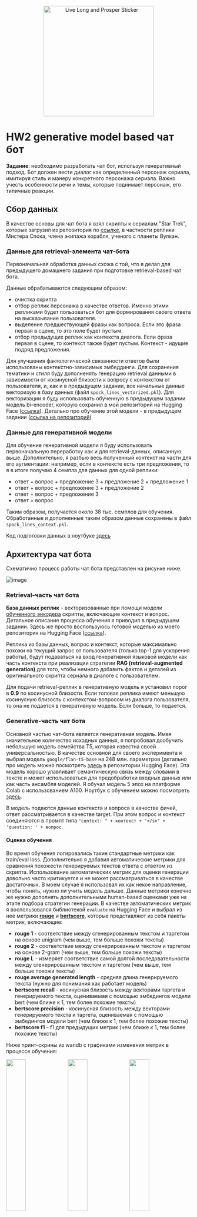 <p align="center">
  <img src="https://www.merchandisingplaza.co.uk/282130/2/Stickers-Star-Trek-STAR-TREK-Spock-Live-Long-Prosper-Sticker-l.jpg" 
       alt="Live Long and Prosper Sticker" 
       width="300">
</p>


# HW2 generative model based чат бот

**Задание**: необходимо разработать чат бот, используя генеративный подход. Бот должен вести диалог как определенный персонаж сериала, имитируя стиль и манеру конкретного персонажа сериала. Важно учесть особенности речи и темы, которые поднимает персонаж, его типичные реакции.

## Сбор данных
В качестве основы для чат бота я взял скрипты к сериалам "Star Trek", которые загрузил из репозитория по [ссылке](https://github.com/varenc/star_trek_transcript_search), в частности реплики Мистера Спока, члена экипажа корабля, ученого с планеты Вулкан.


### Данные для retrieval-элемента чат-бота

Первоначальная обработка данных схожа с той, что я делал для предыдущего домашнего задания при подготовке retrieval-based чат бота. 

Данные обрабатываются следующим образом:
- очистка скрипта
- отбор реплик персонажа в качестве ответов. Именно этими репликами будет пользоваться бот для формирования своего ответа на высказывание пользователя.
- выделение предшествующей фразы как вопроса. Если это фраза первая в сцене, то это поле будет пустым.
- отбор предыдущих реплик как контекста диалога. Если фраза первая в сцене, то контекст также будет пустым. Контекст - идущие подряд предложения.

Для улучшения фактологической связанности ответов были использованы контекстно-зависимык эмбеддинги. Для сохранения тематики и стиля буду дополненять генерацию retrieval данными в зависимости от косинусной близости к вопросу с контекстом от пользователя, и, как и в предыдущем задании, все начальные данные векторизую в базу данных (файл ```spock_lines_vectorized.pkl```). Для векторизации я буду использовать обученную в предыдущем задании модель bi-encoder, которую сохранил в мой репозиторий на Hugging Face ([ссылка](https://huggingface.co/greatakela/gnlp_hw1_encoder)). Детально про обучение этой модели - в предыдущем задании ([ссылка на репозиторий](https://github.com/greatakela/ChatBot/tree/main))

### Данные для генеративной модели

Для обучение генеративной модели я буду использовать первоначальную переработку как и для retrieval-данных, описанную выше. Дополнительно, я разбью весь полученный контекст на части для его аугментации: например, если в контексте есть три предложения, то я в итоге получаю 4 семпла для данных для одной реплики:

- ответ + вопрос + предложение 3 +  предложение 2 + предложение 1
- ответ + вопрос + предложение 3 +  предложение 2
- ответ + вопрос + предложение 3
- ответ + вопрос

Таким образом, получается около 38 тыс. семплов для обучения. Обработанные и дополненные таким образом данные сохранены в файл ```spock_lines_context.pkl```.

Код подготовки данных в ноутбуке [здесь](https://github.com/greatakela/GenChatBot/blob/main/Notebooks/GNLP_HW2_data_prep.ipynb)

## Архитектура чат бота

Схематично процесс работы чат бота представлен на рисунке ниже.

![image](https://github.com/greatakela/GenChatBot/blob/main/static/ArchGenBot.png)

### Retrieval-часть чат бота

**База данных реплик** - векторизованные при помощи модели [обученного энкодера](https://huggingface.co/greatakela/gnlp_hw1_encoder) скрипты, включающие контекст и вопрос. Детальное описание процесса обучения я приводил в предыдущем задании. Здесь же просто воспользуюсь готовой моделью из моего репозитория на Hugging Face ([ссылка](https://huggingface.co/greatakela/gnlp_hw1_encoder)).

Реплика из базы данных, вопрос и контекст, которые максимально похожи на текущий запрос от пользователя (только top-1 для ускорения работы), будут подаваться на вход генеративной языковой модели как часть контекста при реализации стратегии **RAG (retrieval-augmented generation)** для того, чтобы немного добавить фактов и деталей из оригинального скрипта сериала в диалоге с пользователем.

Для подачи retrieval-реплик в генеративную модель я установил порог в **0.9** по косинусной близости. Если топовая реплика имеют меньшую косинусную близость с контекстом-вопросом из диалога пользователя, то она не подается в генеративную модель. Если больше, то подается.

### Generative-часть чат бота
Основной частью чат-бота является генеративная модель. Имея значительное количество исходных данных, я попробовал дообучить небольшую модель семейства T5, которая известна своей универсальностью. В качестве основной для своего эксперимента я выбрал модель ```google/flan-t5-base``` на 248 млн. параметров (детально про модель можно посмотреть [здесь](https://huggingface.co/google/flan-t5-base) в репозитории Hugging Face). Эта модель хорошо улавливает семантическую связь между словами в тексте и может использоваться для предобработки входных данных или как часть ансамбля моделей. Я обучал модель 5 эпох на платформе Colab с иcпользованием A100. Ноутбук с обучением можно посмотреть [здесь](https://github.com/greatakela/GenChatBot/blob/main/Notebooks/GNLP_HW2_FLAN_T5_train_model.ipynb).

В модель подаются данные контекста и вопроса в качестве фичей, ответ рассматривается в качестве target. При этом вопрос и контекст соединяются в промпт типа ``` "context: " + контекст + "</s>" + 'question: ' + вопрос ```.

#### Оценка обучения

Во время обучения логировались такие стандартные метрики как train/eval loss. Дополнительно я добавил автоматические метрики для сравнения похожести генерируемых текстов ответа с ответом из скрипта. Использование автоматических метрик для оценки генерации довольно часто критикуется и не может рассматриваться в качестве достаточных. В моем случае я использовал их как некое направление, чтобы понять, нужно ли учить модель дальше. Данные метрики конечно же нужно дополнять дополнительными human-based оценками уже на этапе подбора стратегии генерации. В качестве автоматических метрик я воспользовался библиотекой ```evaluate``` на Hugging Face и выбрал из нее метрики [**rouge**](https://huggingface.co/spaces/evaluate-metric/rouge) и [**bertscore**](https://huggingface.co/spaces/evaluate-metric/bertscore), которые представляют из себя пакеты метрик, включающие:

- **rouge 1** - соответствие между сгенерированным текстом и таргетом на основе unigram (чем выше, тем больше похожи тексты)
- **rouge 2** - соответствие между сгенерированным текстом и таргетом на основе 2-gram (чем выше, тем больше похожи тексты)
- **rouge L** - измеряет соответствие самой долгой последовательности между сгенерированным текстом и таргетом (чем выше, тем больше похожи тексты)
- **rouge average generated length** - средняя длина генерируемого текста (нужно для понимания как работает модель)
- **bertscore recall** - косинусная близость между векторами таргета и генерируемого текста, оцениваемая с помощью эмбедингов модели bert (чем ближе к 1, тем более похожие тексты)
- **bertscore precision** - косинусная близость между векторами генерируемого текста и таргета, оцениваемая с помощью эмбедингов модели bert (чем ближе к 1, тем более похожие тексты)
- **bertscore f1** - f1 для предыдущих метрик (чем ближе к 1, тем более похожие тексты)

Ниже принт-скрины из wandb с графиками изменения метрик в процессе обучения:

<img src="https://github.com/greatakela/GenChatBot/blob/main/static/eval_bs_r.png" width="32.5%"> <img src="https://github.com/greatakela/GenChatBot/blob/main/static/eval_bs_p.png" width="32.5%"> <img src="https://github.com/greatakela/GenChatBot/blob/main/static/eval_bs_f1.png" width="32.5%">

<img src="https://github.com/greatakela/GenChatBot/blob/main/static/eval_rouge_1.png" width="32%"> <img src="https://github.com/greatakela/GenChatBot/blob/main/static/eval_rouge_2.png" width="32%"> <img src="https://github.com/greatakela/GenChatBot/blob/main/static/eval_rouge_l.png" width="32%">

Графики функции потерь:

<img src="https://github.com/greatakela/GenChatBot/blob/main/static/train_loss.png" width="49.5%"> <img src="https://github.com/greatakela/GenChatBot/blob/main/static/eval_loss.png" width="49.5%">

## Выводы по результатам модели:
Данные результаты указывают на очень высокую эффективность модели в процессе обучения и валидации. 
Значения потерь как на тренировочном, так и на валидационном наборах данных уменьшаются с каждой эпохой, что указывает на то, что модель успешно учится и адаптируется к задаче. Снижение потерь говорит о том, что модель становится все лучше в предсказании правильных ответов. Значительное уменьшение потерь на тренировочной выборке свидетельствует о хорошем обучении модели. Это указывает на то, что модель успешно извлекает закономерности из обучающих данных и эффективно обобщает эти знания. Снижение валидационных потерь подтверждает, что модель не переобучается и хорошо обобщает знания на новых данных.
Наблюдаемая разница между тренировочными и валидационными потерями уменьшается с течением времени, что является положительным индикатором. Однако важно следить за этим различием: если оно становится слишком маленьким, это может указывать на недообучение, а если слишком большим — на переобучение.
Исходя из всего выше сказанного, можно подытожить, что уменьшение валидационных потерь и сближение их значений с тренировочными свидетельствует о хорошей обобщающей способности модели. Это говорит о том, что модель способна адекватно реагировать на новые данные, что является ключевым для задач генерации текста.

Из приведенных графиков видно, что у модели есть еще потенциал для fine-tune, так как продолжают уменьшаться eval и train loss.
Несмотря на дальнейший потенциал обучения я остановил обучения на 5 эпохах, так как метрики похожести текстов перестали скачкообразно меняться и вышли на стабильные, хотя и немного растущие значения.

#### Подбор стратегии генерации

Для определения параметров генерации для чат-бота проведу несколько экспериментов с моделью, меняя параметры генерации. Ноутбук с экспериментами можно посмотреть вот [здесь](https://github.com/greatakela/GenChatBot/blob/main/Notebooks/GNLP_HW2_generation_evaluation.ipynb). В качестве неизменных параметров (после проверки) я выбрал:

- do_sample=True - вносим больший элемент рандомности
- max_length=1000 - не ограничиваем генерации длиной
- repetition_penalty=2.0 - модель немного недоучена, поэтому приходится добавить штраф за повторения
- top_k=50 - если оставить параметр меньше, то модель плохо следит за репликами пользователя
- no_repeat_ngram_size=2 - продолжение борьбы с недоученностью модели
  
Экспериментировать я буду с параметрами ```top-p``` и ```temperature``` - оценю, как они влияют на повторяемость и креативность диалога. Оценивать буду генерации по косинусной близости между сгенерированным текстом и ответами из скрипта. Данные возьму из файла ```spock_lines_context.pkl```, сделаю из этого файла случайную выборку в размере 100 семплов и сравню ответ модели на семпл с таргетным ответом. В качестве bi-encoder возьму свою же модель, которую использую для ранжирования в retrieval-части чат бота. Дополнительно посмотрю на время генерации. 

В качестве экспериментальных значений возьму следующие параметры:  
- **temperature = 0.2 top_p = 0.1** - ожидаю стандартные тексты, возможно без характеристик героя
- **temperature = 0.5 top_p = 0.5** - ожидаю стандартные тексты, немного больше свободы для генерации у модели
- **temperature = 0.7 top_p = 0.8** - больше креативности, начинают проявляться характерные черты героя 
- **temperature = 0.9 top_p = 0.9** - еще больше креативности, проявляются характерные черты героя
- **temperature = 1 top_p = 0.95** - возможен уход от контекста


<img src="https://github.com/greatakela/GenChatBot/blob/main/static/gen_time.png" width="49.5%"> <img src="https://github.com/greatakela/GenChatBot/blob/main/static/cos_sim.png" width="49.5%">

Если смотреть на косинусную близость (см. графики выше), то видно, что генерации при сочетании temp=1 top_p=0.95 чаще всего похожи на таргетные (показатель косинусной близости реже бывает ниже 0,6), т.е. лучше передают стиль персонажа, но при этом генерации чаще всего занимают больше времени.

Из сгенерированных текстов очень заметно, что повышение обоих параметров ведет к генерации более интересных и разнообразных текстов. Тексты с низкими параметрами выглядят довольно скучно и ожидаемо не передают характера персонажа. При высоких параметрах остается риск ухода от контекста и придумывания собственных фактов. Интересно, что показатели косинусной близости не сильно отличаются, что подтверждает сделанные ранее выводы о том, что расчетные метрики при генерации текста нельзя использовать без оценки генераций человеком.

Финальные параметры для генерации: **temperature=0.9 и top_p=0.9**  - это позволит сохранить разнообразие генераций и немного уменьшить уровень "галлюцинаций".

## Структура репозитория

```bash
│   README.md - отчет по ДЗ 2
│   requirements.txt
│   .gitignore
│   __init__.py
│   generative_bot.py - основной файл алгоритма
│   utilities.py - вспомогательные функции
│   app.py - для запуска UI c flask
│
├───Notebooks - ноутбуки с обучением и оценкой модели
├───templates - оформление веб-интерфейса
│       chat.html
├───static - оформление веб-интерфейса
│       style.css
├───data
│       spock_lines_context.pkl - дополненные данные для обучения модели
│       spock_lines_vectorized.pkl - векторная база данных контекст-вопрос
│       spock_lines.pkl - исходные данные
```

## Веб-сервис
Чат реализован на основе Flask, запускается скриптом ```app.py```, который выстраивает графический интерфейс, создает инстант класса ChatBot, загружает файлы и модели. 

Для локальной установки проекта нужно склонировать репозиторий ```https://github.com/greatakela/GenChatBot.git```, создать среду, затем сделать установку ```pip install -r requirements.txt```. Чат бот запускается командой ```python app.py```, и открывается в локальном окне браузера на ```http://127.0.0.1:5000```.

### Асинхронность на уровне кода Flask-приложения
Асинхронность в платформе Flask обеспечивается добавлением asynchronous route handlers, которые позволяют использовать асинхронный режим на уровне обработки событий самого приложения с помощью ```async ``` и ```await ```. Когда запрос поступает в асинхронное представление, Flask запускает цикл обработки каждого из событий в отдельном потоке.

В моей реализации у Flask-приложения всего 2 события:
- построение интерфейса
- получение запроса и генерация ответа от пользователя (здесь не может быть асинхронности, так как нужно сперва получить вопрос, чтобы сгенерировать результат)

Для демонстрации асинхронности на уровне кода приложения я добавил подпрограмму, которую должна дождаться задача генерации и которая будет выполняться параллельно с ней - небольшой sleep:

```python
async def sleep():
    await asyncio.sleep(0.1)
    return 0.1

@app.route("/get", methods=["GET", "POST"])
async def chat():
    msg = request.form["msg"]
    input = msg
    await asyncio.gather(sleep(), sleep())
    return get_Chat_response(input)

```
Каждый запрос по-прежнему связывает одну задачу, даже для асинхронных представлений. Положительным моментом является то, что асинхронный код можно запускать в самом представлении, например, для выполнения нескольких одновременных запросов к базе данных и/или HTTP-запросов.

### Многопроцессорность и асинхронность gunicorn
**Gunicorn**  - WSGI (Web-Server Gateway Interface) используется для обеспечения работы с несколькими рабочими процессами одновременно, возможности работать с приложением нескольким пользователем сразу. Использование ```gevent``` позволяет workers работать в асинхронном режиме и принимать несколько соединений на каждый процесс. При указании кол-ва соединений на 1 worker можно использовать указанное кол-во клонов.

Для запуска такого режима gunicorn нужно прописать в dockerfile: ```CMD ["gunicorn", "--timeout", "1000", "--workers", "2", "--worker-class", "gevent", "--worker-connections" , "100", "app:app", "-b", "0.0.0.0:5000"]```

При запуске данного образа на сервере будет загружено gunicorn с двумя рабочими процессами, плюс 50 асинхронных gevent процессов на синхронный процесс gunicorn (50 * 2 = 100).


## Заключение
На основе проведенного анализа можно сделать вывод о высокой эффективности разработанной модели для задачи автоматизированного чат бота. Однако для обеспечения более глубокого понимания ее способностей и ограничений необходимо провести дополнительные эксперименты, включая тестирование на более разнообразном и объемном наборе данных, а также оценку способности модели к обобщению на новых примерах.

## Web сервис
Для запуска веб-сервиса я собрал проект в docker контейнер на локальном компьютере, создал виртуальный сервер на платформе Kamatera и развернул залитый на него docker контейнер. Чат доступен по адресу http://185.53.209.56:5000/ .
Удалось оптимизировать docker контейнер, его размер получился меньше 2 Гб. Параметры виртуального сервера - 2 x CPU, RAM - 2 Gb, disk space - 80 Gb (осталось с предыдущего ДЗ -более чем достаточно, буду уменьшать)
